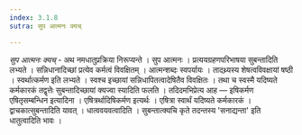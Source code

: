```yaml
---
index: 3.1.8
sutra: सुप आत्मनः क्यच्

---
```

_सुप आत्मनः क्यच्_ - अथ नमधातुप्रक्रिया निरूप्यन्ते । सुप आत्मनः । प्रत्ययग्रहणपरिभाषया सुबन्तादिति लभ्यते । सन्निधानादिच्छां प्रत्येव कर्मत्वं विवक्षितम् । आत्मन्शब्दः स्वपर्यायः । तादथ्र्यस्य शेषत्वविवक्षायां षष्ठी । स्वर्थात्कर्मण इति लभ्यते । स्वश्च इच्छायां सन्निधापितत्वादेषितैव विवक्षितः । तथा च स्वस्मै यदिष्यते कर्मकारकं तद्वृत्तेः सुबन्तादिच्छायां क्यज्वा स्यादिति फलति । तदिदमभिप्रेत्य आह — इषिकर्मण एषितृसम्बन्धिन इत्यादिना । एषित्रर्थादिषिकर्मण इत्यर्थः । एषित्रा स्वार्थं यदिष्यते कर्मकारकं  ।द्वाचकात्सुबन्तादिति यावत् । धात्ववयवत्वादिति । सुबन्तात्क्यचि कृते तदन्तस्य 'सनाद्यन्ता' इति धातुत्वादिति भावः ।
